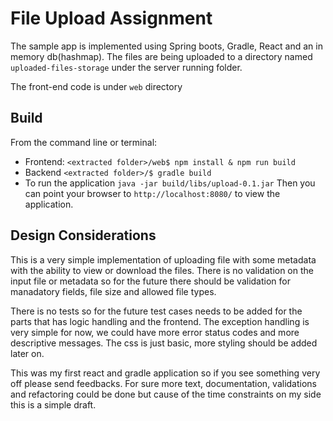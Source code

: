 # File Upload Assignment

The sample app is implemented using Spring boots, Gradle, React and an in memory db(hashmap).
The files are being uploaded to a directory named `uploaded-files-storage` under the server running folder.

The front-end code is under `web` directory

## Build

From the command line or terminal:

* Frontend: `<extracted folder>/web$ npm install & npm run build`
* Backend `<extracted folder>/$ gradle build`
* To run the application `java -jar build/libs/upload-0.1.jar`
Then you can point your browser to `http://localhost:8080/` to view the application.


## Design Considerations

This is a very simple implementation of uploading file with some metadata with the ability to view
or download the files. There is no validation on the input file or metadata so for the future there
should be validation for manadatory fields, file size and allowed file types.

There is no tests so for the future test cases needs to be added for the parts that has logic handling
and the frontend. The exception handling is very simple for now, we could have more error status codes and more descriptive
messages. The css is just basic, more styling should be added later on.

This was my first react and gradle application so if you see something very off please send feedbacks.
For sure more text, documentation, validations and refactoring could be done but cause of the
time constraints on my side this is a simple draft.



